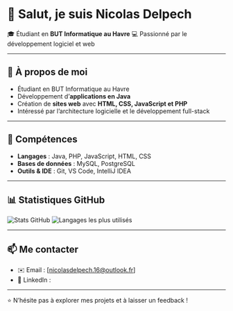 # 👋 Salut, je suis Nicolas Delpech

🎓 Étudiant en **BUT Informatique au Havre**
💻 Passionné par le développement logiciel et web

---

## 🚀 À propos de moi

* Étudiant en BUT Informatique au Havre
* Développement d’**applications en Java**
* Création de **sites web** avec **HTML, CSS, JavaScript et PHP**
* Intéressé par l’architecture logicielle et le développement full-stack

---

## 🔧 Compétences

* **Langages** : Java, PHP, JavaScript, HTML, CSS
* **Bases de données** : MySQL, PostgreSQL
* **Outils & IDE** : Git, VS Code, IntelliJ IDEA

---

## 📊 Statistiques GitHub

![Stats GitHub](https://github-readme-stats.vercel.app/api?username=nicod1601\&show_icons=true\&theme=tokyonight)
![Langages les plus utilisés](https://github-readme-stats.vercel.app/api/top-langs/?username=nicod1601\&layout=compact\&theme=tokyonight)

---

## 📫 Me contacter

* ✉️ Email : [nicolasdelpech.16@outlook.fr]
* 💼 LinkedIn :

---

⭐ N’hésite pas à explorer mes projets et à laisser un feedback !
